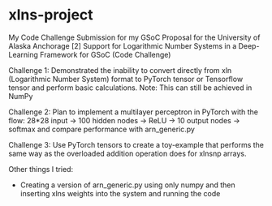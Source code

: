 # xlns-project

My Code Challenge Submission for my GSoC Proposal for the University of Alaska Anchorage
[2] Support for Logarithmic Number Systems in a Deep-Learning Framework for GSoC (Code Challenge)

Challenge 1: Demonstrated the inability to convert directly from xln (Logarithmic Number System) format to PyTorch tensor or Tensorflow tensor and perform basic calculations.
Note: This can still be achieved in NumPy

Challenge 2: Plan to implement a multilayer perceptron in PyTorch with the flow:
28*28 input -> 100 hidden nodes -> ReLU -> 10 output nodes -> softmax and compare performance with arn_generic.py

Challenge 3: Use PyTorch tensors to create a toy-example that performs the same way as the overloaded addition operation does for xlnsnp arrays.

Other things I tried:

- Creating a version of arn_generic.py using only numpy and then inserting xlns weights into the system and running the code
